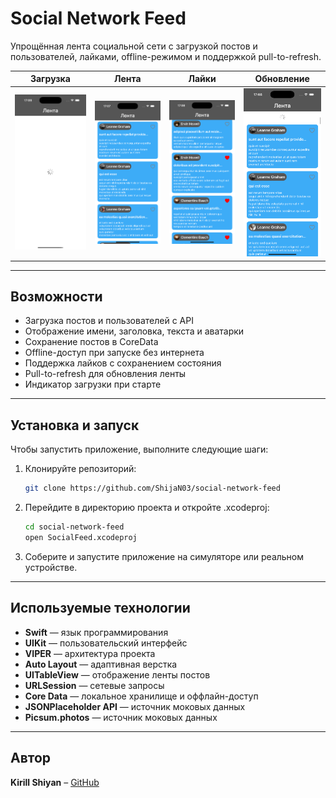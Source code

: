 # Social Network Feed

Упрощённая лента социальной сети с загрузкой постов и пользователей, лайками, offline-режимом и поддержкой pull-to-refresh.

| Загрузка | Лента | Лайки | Обновление |
|----------|-------|-------|-------------|
| <img src="screens/loading.png" width="150"/> | <img src="screens/feed.png" width="150"/> | <img src="screens/likes.png" width="150"/> | <img src="screens/pull-to-refresh.png" width="150"/> |

---

## Возможности

- Загрузка постов и пользователей с API
- Отображение имени, заголовка, текста и аватарки
- Сохранение постов в CoreData
- Offline-доступ при запуске без интернета
- Поддержка лайков с сохранением состояния
- Pull-to-refresh для обновления ленты
- Индикатор загрузки при старте

---

## Установка и запуск

Чтобы запустить приложение, выполните следующие шаги:

1.  Клонируйте репозиторий:
    ```sh
    git clone https://github.com/ShijaN03/social-network-feed
    ```
2.  Перейдите в директорию проекта и откройте .xcodeproj:
    ```sh
    cd social-network-feed
    open SocialFeed.xcodeproj
    ```
3.  Соберите и запустите приложение на симуляторе или реальном устройстве.

---

## Используемые технологии

- **Swift** — язык программирования
- **UIKit** — пользовательский интерфейс
- **VIPER** — архитектура проекта
- **Auto Layout** — адаптивная верстка
- **UITableView** — отображение ленты постов
- **URLSession** — сетевые запросы
- **Core Data** — локальное хранилище и оффлайн-доступ
- **JSONPlaceholder API** — источник моковых данных
- **Picsum.photos** — источник моковых данных

---

## Автор

**Kirill Shiyan** – [GitHub](https://github.com/ShijaN03)

